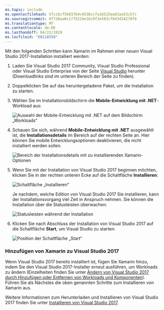 ```yaml
---
ms.topic: include
ms.openlocfilehash: 5fccbcf56037b4c4538ccfa16515ea63aa53c57c
ms.sourcegitcommit: 6f728aa0c1775224e16c0f3e583cf843d34270f9
ms.translationtype: MT
ms.contentlocale: de-DE
ms.lasthandoff: 04/22/2019
ms.locfileid: "60118550"
---
```

Mit den folgenden Schritten kann Xamarin im Rahmen einer _neuen_ Visual Studio 2017-Installation installiert werden:

1. Laden Sie Visual Studio 2017 Community, Visual Studio Professional oder Visual Studio Enterprise von der Seite [Visual Studio](https://visualstudio.microsoft.com/vs/) herunter (Downloadlinks sind im unteren Bereich der Seite zu finden).

2. Doppelklicken Sie auf das heruntergeladene Paket, um die Installation zu starten.

3. Wählen Sie im Installationsbildschirm die **Mobile-Entwicklung mit .NET**-Workload aus:

    ![Auswahl der Mobile-Entwicklung mit .NET auf dem Bildschirm „Workloads“](~/get-started/installation/windows-images/01-mobile-dev-workload.png)

4. Schauen Sie sich, während **Mobile-Entwicklung mit .NET** ausgewählt ist, die **Installationsdetails** im Bereich auf der rechten Seite an. Hier können Sie mobile Entwicklungsoptionen deaktivieren, die nicht installiert werden sollen.

    ![Bereich der Installationsdetails mit zu installierenden Xamarin-Optionen](~/get-started/installation/windows-images/02-summary.png)

5. Wenn Sie mit der Installation von Visual Studio 2017 beginnen möchten, klicken Sie in der rechten unteren Ecke auf die Schaltfläche **Installieren**:

    ![Schaltfläche „Installieren“](~/get-started/installation/windows-images/03-click-install.png)

   Je nachdem, welche Edition von Visual Studio 2017 Sie installieren, kann der Installationsvorgang viel Zeit in Anspruch nehmen. Sie können die Installation über die Statusleisten überwachen:

    ![Statusleisten während der Installation](~/get-started/installation/windows-images/04-progress-bars.png)

6. Klicken Sie nach Abschluss der Installation von Visual Studio 2017 auf die Schaltfläche **Start**, um Visual Studio zu starten:

    ![Position der Schaltfläche „Start“](~/get-started/installation/windows-images/05-launch.png)

<a name="vs2017" />

### <a name="adding-xamarin-to-visual-studio-2017"></a>Hinzufügen von Xamarin zu Visual Studio 2017

Wenn Visual Studio 2017 bereits installiert ist, fügen Sie Xamarin hinzu, indem Sie den Visual Studio 2017-Installer erneut ausführen, um Workloads zu ändern (Einzelheiten finden Sie unter [Ändern von Visual Studio 2017 durch Hinzufügen oder Entfernen von Workloads und Komponenten](https://docs.microsoft.com/visualstudio/install/modify-visual-studio)). Führen Sie als Nächstes die oben genannten Schritte zum Installieren von Xamarin aus.

Weitere Informationen zum Herunterladen und Installieren von Visual Studio 2017 finden Sie unter [Installieren von Visual Studio 2017](https://docs.microsoft.com/visualstudio/install/install-visual-studio).